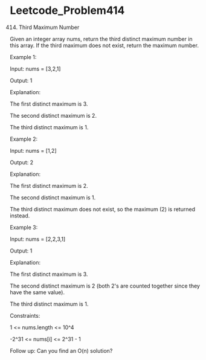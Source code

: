# Leetcode_Problem414




414. Third Maximum Number



Given an integer array nums, return the third distinct maximum number in this array. If the third maximum does not exist, return the maximum number.

 

Example 1:



Input: nums = [3,2,1]



Output: 1




Explanation:




The first distinct maximum is 3.





The second distinct maximum is 2.





The third distinct maximum is 1.






Example 2:





Input: nums = [1,2]




Output: 2




Explanation:






The first distinct maximum is 2.





The second distinct maximum is 1.





The third distinct maximum does not exist, so the maximum (2) is returned instead.






Example 3:





Input: nums = [2,2,3,1]





Output: 1





Explanation:






The first distinct maximum is 3.







The second distinct maximum is 2 (both 2's are counted together since they have the same value).







The third distinct maximum is 1.
 




Constraints:






1 <= nums.length <= 10^4





-2^31 <= nums[i] <= 2^31 - 1

 





Follow up: Can you find an O(n) solution?
